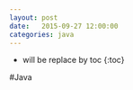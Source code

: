 ```yaml
---
layout: post
date:   2015-09-27 12:00:00
categories: java
---
```

* will be replace by toc
{:toc}

#Java

